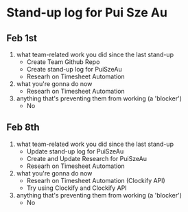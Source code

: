# Stand-up log for Pui Sze Au

## Feb 1st
1. what team-related work you did since the last stand-up
    - Create Team Github Repo
    - Create stand-up log for PuiSzeAu
    - Researh on Timesheet Automation
2. what you're gonna do now
    - Researh on Timesheet Automation
3. anything that's preventing them from working (a 'blocker')
    - No

## Feb 8th
1. what team-related work you did since the last stand-up
    - Update stand-up log for PuiSzeAu
    - Create and Update Research for PuiSzeAu
    - Researh on Timesheet Automation
2. what you're gonna do now
    - Researh on Timesheet Automation (Clockify API)
    - Try using Clockify and Clockify API
3. anything that's preventing them from working (a 'blocker')
    - No
